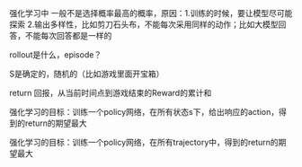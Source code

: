 强化学习中 一般不是选择概率最高的概率，原因：1.训练的时候，要让模型尽可能探索 2.输出多样性，比如剪刀石头布，不能每次采用同样的动作；比如大模型回答，不能每次回答都是一样的



rollout是什么，episode？

S是确定的，随机的（比如游戏里面开宝箱）

return 回报，从当前时间点到游戏结束的Reward的累计和

强化学习的目标：训练一个policy网络，在所有状态s下，给出响应的action，得到的return的期望最大

强化学习的目标：训练一个policy网络，在所有trajectory中，得到的return的期望最大

